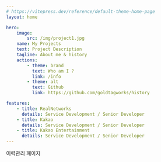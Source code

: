 ```yaml
---
# https://vitepress.dev/reference/default-theme-home-page
layout: home

hero:
    image:
        src: /img/project1.jpg
    name: My Projects
    text: Project Description
    tagline: About me & history
    actions:
        - theme: brand
          text: Who am I ?
          link: /info
        - theme: alt
          text: Github
          link: https://github.com/goldtagworks/history

features:
    - title: RealNetworks
      details: Service Development / Senior Developer
    - title: Kakao
      details: Service Development / Senior Developer
    - title: Kakao Entertainment
      details: Service Development / Senior Developer
---
```



이력관리 페이지
